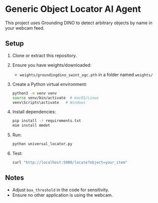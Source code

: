 # Generic Object Locator AI Agent

This project uses Grounding DINO to detect arbitrary objects by name in your webcam feed.

## Setup

1. Clone or extract this repository.
2. Ensure you have weights/downloaded:
   - `weights/groundingdino_swint_ogc.pth` in a folder named `weights/`

3. Create a Python virtual environment:
   ```bash
   python3 -m venv venv
   source venv/bin/activate  # macOS/Linux
   venv\Scripts\activate   # Windows
   ```

4. Install dependencies:
   ```bash
   pip install -r requirements.txt
   mim install mmdet
   ```

5. Run:
   ```bash
   python universal_locator.py
   ```

6. Test:
   ```bash
   curl "http://localhost:5000/locate?object=your_item"
   ```

## Notes

- Adjust `box_threshold` in the code for sensitivity.
- Ensure no other application is using the webcam.
